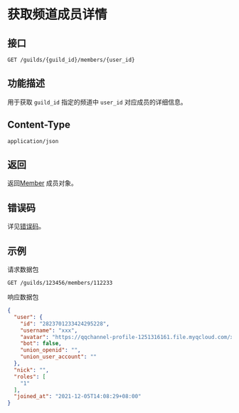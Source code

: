 # 获取频道成员详情

## 接口

`GET /guilds/{guild_id}/members/{user_id}`

## 功能描述

用于获取 `guild_id` 指定的频道中 `user_id` 对应成员的详细信息。

## Content-Type

`application/json`

## 返回

返回[Member](model.md#member) 成员对象。

## 错误码

详见[错误码](../../../../openapi/error/error.md)。

## 示例

请求数据包

```shell
GET /guilds/123456/members/112233
```

响应数据包

```json
{
  "user": {
    "id": "2823701233424295228",
    "username": "xxx",
    "avatar": "https://qqchannel-profile-1251316161.file.myqcloud.com/xxxxxxx",
    "bot": false,
    "union_openid": "",
    "union_user_account": ""
  },
  "nick": "",
  "roles": [
    "1"
  ],
  "joined_at": "2021-12-05T14:08:29+08:00"
}
```
